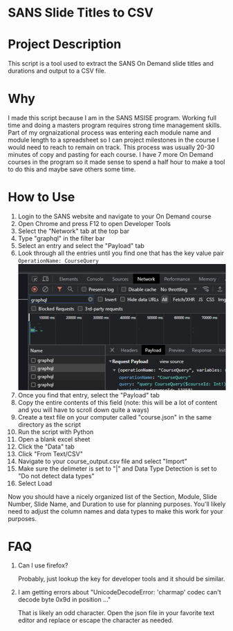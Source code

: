 # SANS Slide Titles to CSV

# Project Description
This script is a tool used to extract the SANS On Demand slide titles and durations and output to a CSV file.

# Why
I made this script because I am in the SANS MSISE program. Working full time and doing a masters program requires strong time management skills. Part of my orgnaizational process was entering each module name and module length to a spreadsheet so I can project milestones in the course I would need to reach to remain on track. This process was usually 20-30 minutes of copy and pasting for each course. I have 7 more On Demand courses in the program so it made sense to spend a half hour to make a tool to do this and maybe save others some time.

# How to Use
1. Login to the SANS website and navigate to your On Demand course
2. Open Chrome and press F12 to open Developer Tools
3. Select the "Network" tab at the top bar
4. Type "graphql" in the filter bar
5. Select an entry and select the "Payload" tab
6. Look through all the entries until you find one that has the key value pair `OperationName: CourseQuery`
   ![Graphql Example](https://raw.githubusercontent.com/concon2015/SANS-Slide-Titles-to-CSV/main/graphql_screenshot.png)
8. Once you find that entry, select the "Payload" tab
9. Copy the entire contents of this field (note: this will be a lot of content and you will have to scroll down quite a ways)
10. Create a text file on your computer called "course.json" in the same directory as the script
11. Run the script with Python
12. Open a blank excel sheet
13. Click the "Data" tab
14. Click "From Text/CSV"
15. Navigate to your course_output.csv file and select "Import"
16. Make sure the delimeter is set to "|" and Data Type Detection is set to "Do not detect data types"
17. Select Load

Now you should have a nicely organized list of the Section, Module, Slide Number, Slide Name, and Duration to use for planning purposes. You'll likely need to adjust the column names and data types to make this work for your purposes.


# FAQ

1. Can I use firefox?
   
   Probably, just lookup the key for developer tools and it should be similar.

2. I am getting errors about "UnicodeDecodeError: 'charmap' codec can't decode byte 0x9d in position ..."
   
   That is likely an odd character. Open the json file in your favorite text editor and replace or escape the character as needed.
